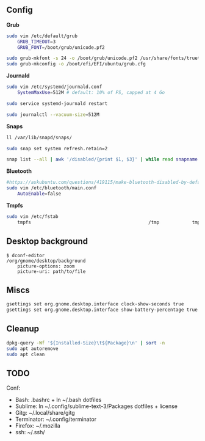 ## Config

**Grub**

```bash
sudo vim /etc/default/grub
    GRUB_TIMEOUT=3
    GRUB_FONT=/boot/grub/unicode.pf2

sudo grub-mkfont -s 24 -o /boot/grub/unicode.pf2 /usr/share/fonts/truetype/dejavu/DejaVuSansMono.ttf
sudo grub-mkconfig -o /boot/efi/EFI/ubuntu/grub.cfg
```

**Journald**

```bash
sudo vim /etc/systemd/journald.conf
    SystemMaxUse=512M # default: 10% of FS, capped at 4 Go

sudo service systemd-journald restart

sudo journalctl --vacuum-size=512M
```

**Snaps**

```bash
ll /var/lib/snapd/snaps/

sudo snap set system refresh.retain=2

snap list --all | awk '/disabled/{print $1, $3}' | while read snapname revision; do sudo snap remove "$snapname" --revision="$revision"; done
```

**Bluetooth**

```bash
#https://askubuntu.com/questions/419115/make-bluetooth-disabled-by-default
sudo vim /etc/bluetooth/main.conf
    AutoEnable=false
```

**Tmpfs**

```bash
sudo vim /etc/fstab
    tmpfs                                           /tmp            tmpfs           defaults,noatime,nosuid,nodev,mode=1777,size=1024M 0 0
```

## Desktop background

```
$ dconf-editor
/org/gnome/desktop/background
    picture-options: zoom
    picture-uri: path/to/file
```

## Miscs

```bash
gsettings set org.gnome.desktop.interface clock-show-seconds true
gsettings set org.gnome.desktop.interface show-battery-percentage true
```

## Cleanup

```bash
dpkg-query -Wf '${Installed-Size}\t${Package}\n' | sort -n
sudo apt autoremove
sudo apt clean
```

## TODO

Conf:

* Bash: .bashrc + ln ~/.bash dotfiles
* Sublime: ln ~/.config/sublime-text-3/Packages dotfiles + license
* Gitg: ~/.local/share/gitg
* Terminator: ~/.config/terminator
* Firefox: ~/.mozilla
* ssh: ~/.ssh/
